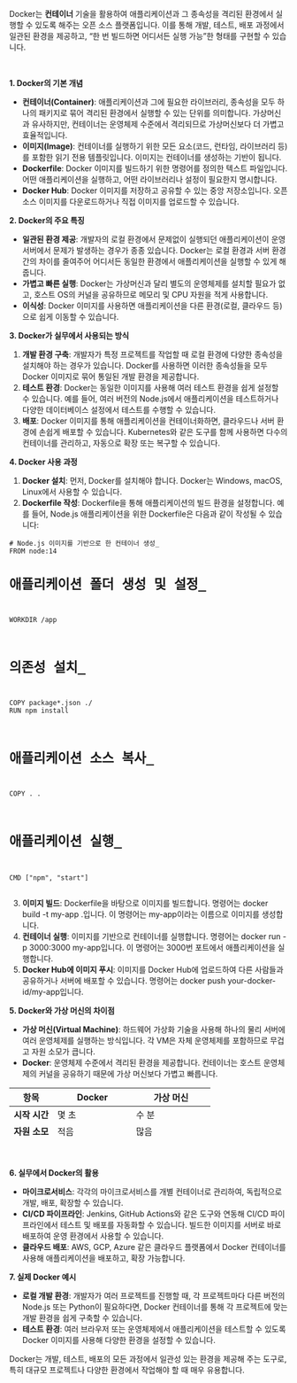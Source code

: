<p data-ke-size="size16">Docker는 <b>컨테이너</b> 기술을 활용하여 애플리케이션과 그 종속성을 격리된 환경에서 실행할 수 있도록 해주는 오픈 소스 플랫폼입니다. 이를 통해 개발, 테스트, 배포 과정에서 일관된 환경을 제공하고, &ldquo;한 번 빌드하면 어디서든 실행 가능&rdquo;한 형태를 구현할 수 있습니다.</p>
<p data-ke-size="size16">&nbsp;</p>
<p data-ke-size="size16"><b>1. Docker의 기본 개념</b></p>
<ul style="list-style-type: disc;" data-ke-list-type="disc">
<li><b>컨테이너(Container)</b>: 애플리케이션과 그에 필요한 라이브러리, 종속성을 모두 하나의 패키지로 묶어 격리된 환경에서 실행할 수 있는 단위를 의미합니다. 가상머신과 유사하지만, 컨테이너는 운영체제 수준에서 격리되므로 가상머신보다 더 가볍고 효율적입니다.</li>
<li><b>이미지(Image)</b>: 컨테이너를 실행하기 위한 모든 요소(코드, 런타임, 라이브러리 등)를 포함한 읽기 전용 템플릿입니다. 이미지는 컨테이너를 생성하는 기반이 됩니다.</li>
<li><b>Dockerfile</b>: Docker 이미지를 빌드하기 위한 명령어를 정의한 텍스트 파일입니다. 어떤 애플리케이션을 실행하고, 어떤 라이브러리나 설정이 필요한지 명시합니다.</li>
<li><b>Docker Hub</b>: Docker 이미지를 저장하고 공유할 수 있는 중앙 저장소입니다. 오픈 소스 이미지를 다운로드하거나 직접 이미지를 업로드할 수 있습니다.</li>
</ul>
<p data-ke-size="size16"><b>2. Docker의 주요 특징</b></p>
<ul style="list-style-type: disc;" data-ke-list-type="disc">
<li><b>일관된 환경 제공</b>: 개발자의 로컬 환경에서 문제없이 실행되던 애플리케이션이 운영 서버에서 문제가 발생하는 경우가 종종 있습니다. Docker는 로컬 환경과 서버 환경 간의 차이를 줄여주어 어디서든 동일한 환경에서 애플리케이션을 실행할 수 있게 해줍니다.</li>
<li><b>가볍고 빠른 실행</b>: Docker는 가상머신과 달리 별도의 운영체제를 설치할 필요가 없고, 호스트 OS의 커널을 공유하므로 메모리 및 CPU 자원을 적게 사용합니다.</li>
<li><b>이식성</b>: Docker 이미지를 사용하면 애플리케이션을 다른 환경(로컬, 클라우드 등)으로 쉽게 이동할 수 있습니다.</li>
</ul>
<p data-ke-size="size16"><b>3. Docker가 실무에서 사용되는 방식</b></p>
<ol style="list-style-type: decimal;" data-ke-list-type="decimal">
<li><b>개발 환경 구축</b>: 개발자가 특정 프로젝트를 작업할 때 로컬 환경에 다양한 종속성을 설치해야 하는 경우가 있습니다. Docker를 사용하면 이러한 종속성들을 모두 Docker 이미지로 묶어 통일된 개발 환경을 제공합니다.</li>
<li><b>테스트 환경</b>: Docker는 동일한 이미지를 사용해 여러 테스트 환경을 쉽게 설정할 수 있습니다. 예를 들어, 여러 버전의 Node.js에서 애플리케이션을 테스트하거나 다양한 데이터베이스 설정에서 테스트를 수행할 수 있습니다.</li>
<li><b>배포</b>: Docker 이미지를 통해 애플리케이션을 컨테이너화하면, 클라우드나 서버 환경에 손쉽게 배포할 수 있습니다. Kubernetes와 같은 도구를 함께 사용하면 다수의 컨테이너를 관리하고, 자동으로 확장 또는 복구할 수 있습니다.</li>
</ol>
<p data-ke-size="size16"><b>4. Docker 사용 과정</b></p>
<ol style="list-style-type: decimal;" data-ke-list-type="decimal">
<li><b>Docker 설치</b>: 먼저, Docker를 설치해야 합니다. Docker는 Windows, macOS, Linux에서 사용할 수 있습니다.</li>
<li><b>Dockerfile 작성</b>: Dockerfile을 통해 애플리케이션의 빌드 환경을 설정합니다. 예를 들어, Node.js 애플리케이션을 위한 Dockerfile은 다음과 같이 작성될 수 있습니다:</li>
</ol>
<pre class="dockerfile"><code># Node.js 이미지를 기반으로 한 컨테이너 생성_
FROM node:14
<h1>애플리케이션 폴더 생성 및 설정_</h1>
<p>WORKDIR /app</p>
<h1>의존성 설치_</h1>
<p>COPY package*.json ./
RUN npm install</p>
<h1>애플리케이션 소스 복사_</h1>
<p>COPY . .</p>
<h1>애플리케이션 실행_</h1>
<p>CMD [&quot;npm&quot;, &quot;start&quot;]</code></pre></p>
<ol style="list-style-type: decimal;" start="3" data-ke-list-type="decimal">
<li><b>이미지 빌드</b>: Dockerfile을 바탕으로 이미지를 빌드합니다. 명령어는 docker build -t my-app .입니다. 이 명령어는 my-app이라는 이름으로 이미지를 생성합니다.</li>
<li><b>컨테이너 실행</b>: 이미지를 기반으로 컨테이너를 실행합니다. 명령어는 docker run -p 3000:3000 my-app입니다. 이 명령어는 3000번 포트에서 애플리케이션을 실행합니다.</li>
<li><b>Docker Hub에 이미지 푸시</b>: 이미지를 Docker Hub에 업로드하여 다른 사람들과 공유하거나 서버에 배포할 수 있습니다. 명령어는 docker push your-docker-id/my-app입니다.</li>
</ol>
<p data-ke-size="size16"><b>5. Docker와 가상 머신의 차이점</b></p>
<ul style="list-style-type: disc;" data-ke-list-type="disc">
<li><b>가상 머신(Virtual Machine)</b>: 하드웨어 가상화 기술을 사용해 하나의 물리 서버에 여러 운영체제를 실행하는 방식입니다. 각 VM은 자체 운영체제를 포함하므로 무겁고 자원 소모가 큽니다.</li>
<li><b>Docker</b>: 운영체제 수준에서 격리된 환경을 제공합니다. 컨테이너는 호스트 운영체제의 커널을 공유하기 때문에 가상 머신보다 가볍고 빠릅니다.</li>
</ul>
<table style="height: 96px;" data-ke-align="alignLeft" data-ke-style="style4">
<thead>
<tr style="height: 20px;">
<th style="height: 20px;"><b>항목</b></th>
<th style="height: 20px;"><b>Docker</b></th>
<th style="height: 20px;"><b>가상 머신</b></th>
</tr>
</thead>
<tbody>
<tr style="height: 19px;">
<td style="height: 19px;"><b>시작 시간</b></td>
<td style="height: 19px;">몇 초</td>
<td style="height: 19px;">수 분</td>
</tr>
<tr style="height: 19px;">
<td style="height: 19px;"><b>자원 소모</b></td>
<td style="height: 19px;">적음</td>
<td style="height: 19px;">많음</td>
</tr>
<tr style="height: 19px;">
<td style="height: 19px;"><b>운영체제</b></td>
<td style="height: 19px;">호스트 OS 공유</td>
<td style="height: 19px;">독립적인 OS</td>
</tr>
<tr style="height: 19px;">
<td style="height: 19px;"><b>격리 수준</b></td>
<td style="height: 19px;">프로세스 단위 격리</td>
<td style="height: 19px;">하드웨어 단위 격리</td>
</tr>
</tbody>
</table>
<p data-ke-size="size16">&nbsp;</p>
<p data-ke-size="size16"><b>6. 실무에서 Docker의 활용</b></p>
<ul style="list-style-type: disc;" data-ke-list-type="disc">
<li><b>마이크로서비스</b>: 각각의 마이크로서비스를 개별 컨테이너로 관리하여, 독립적으로 개발, 배포, 확장할 수 있습니다.</li>
<li><b>CI/CD 파이프라인</b>: Jenkins, GitHub Actions와 같은 도구와 연동해 CI/CD 파이프라인에서 테스트 및 배포를 자동화할 수 있습니다. 빌드한 이미지를 서버로 바로 배포하여 운영 환경에서 사용할 수 있습니다.</li>
<li><b>클라우드 배포</b>: AWS, GCP, Azure 같은 클라우드 플랫폼에서 Docker 컨테이너를 사용해 애플리케이션을 배포하고, 확장 가능합니다.</li>
</ul>
<p data-ke-size="size16"><b>7. 실제 Docker 예시</b></p>
<ul style="list-style-type: disc;" data-ke-list-type="disc">
<li><b>로컬 개발 환경</b>: 개발자가 여러 프로젝트를 진행할 때, 각 프로젝트마다 다른 버전의 Node.js 또는 Python이 필요하다면, Docker 컨테이너를 통해 각 프로젝트에 맞는 개발 환경을 쉽게 구축할 수 있습니다.</li>
<li><b>테스트 환경</b>: 여러 브라우저 또는 운영체제에서 애플리케이션을 테스트할 수 있도록 Docker 이미지를 사용해 다양한 환경을 설정할 수 있습니다.</li>
</ul>
<p data-ke-size="size16">Docker는 개발, 테스트, 배포의 모든 과정에서 일관성 있는 환경을 제공해 주는 도구로, 특히 대규모 프로젝트나 다양한 환경에서 작업해야 할 때 매우 유용합니다.</p>
